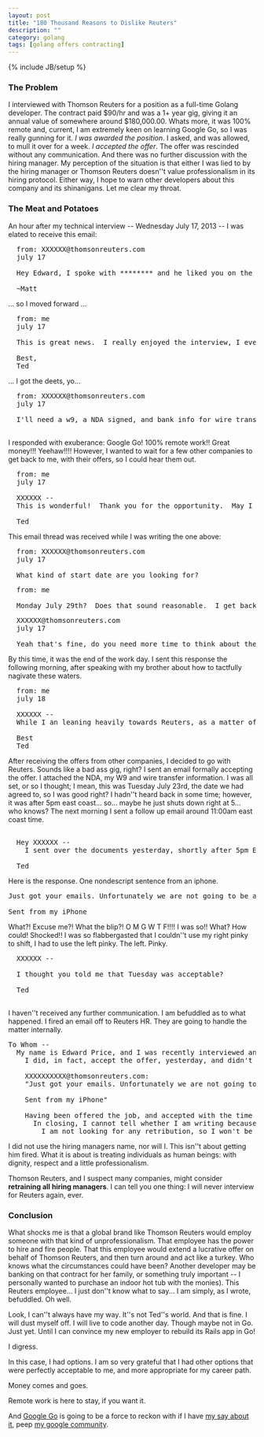 ```yaml
---
layout: post
title: "180 Thousand Reasons to Dislike Reuters"
description: ""
category: golang
tags: [golang offers contracting]
---
```

{% include JB/setup %}

### The Problem ###

I interviewed with Thomson Reuters for a position as a full-time Golang developer.  The contract paid $90/hr and was a 1+ year gig, giving it an annual value of somewhere around $180,000.00.  Whats more, it was 100% remote and, current, I am extremely keen on learning Google Go, so I was really gunning for it.  *I was awarded the position*.  I asked, and was allowed, to mull it over for a week.  *I accepted the offer*. The offer was rescinded without any communication.  And there was no further discussion with the hiring manager.  My perception of the situation is that either I was lied to by the hiring manager or Thomson Reuters doesn''t value professionalism in its hiring protocol.  Either way, I hope to warn other developers about this company and its shinanigans.  Let me clear my throat.

### The Meat and Potatoes ###

An hour after my technical interview -- Wednesday July 17, 2013 -- I was elated to receive this email:

<pre>
  from: XXXXXX@thomsonreuters.com
  july 17

  Hey Edward, I spoke with ******** and he liked you on the interview. So we want to move forward with hiring you. Let me know if you need to know anything more from us. Thanks

  ~Matt
</pre>

... so I moved forward ...

<pre>
  from: me
  july 17

  This is great news.  I really enjoyed the interview, I even asked the questions to my coworkers.  What are the next steps to the hiring process? How soon could I begin?  Anything you want me to know or be thinking about for a potential day one?

  Best,
  Ted
</pre>

... I got the deets, yo...

<pre>
  from: XXXXXX@thomsonreuters.com
  july 17

  I'll need a w9, a NDA signed, and bank info for wire transfers (we don't mail checks only wires). Once we get those we can get you started whenever your ready.

</pre>

I responded with exuberance: Google Go! 100% remote work!! Great money!!! Yeehaw!!!!  However, I wanted to wait for a few other companies to get back to me, with their offers, so I could hear them out.

<pre>
  from: me
  july 17

  XXXXXX --
  This is wonderful!  Thank you for the opportunity.  May I get back to you, with the acceptable and information on Tuesday?  I am leaving for my sisters wedding tomorrow morning and will be out of the area for 5 days.

  Ted
</pre>

This email thread was received while I was writing the one above:

<pre>
  from: XXXXXX@thomsonreuters.com
  july 17

  What kind of start date are you looking for?
</pre>

<pre>
  from: me

  Monday July 29th?  Does that sound reasonable.  I get back, tell my current company that I am out.  I wrap up any left over work and then start on Monday bright and early.
</pre>

<pre>
  XXXXXX@thomsonreuters.com
  july 17

  Yeah that's fine, do you need more time to think about the offer ?
</pre>

By this time, it was the end of the work day.  I sent this response the following morning, after speaking with my brother about how to tactfully nagivate these waters.

<pre>
  from: me
  july 18

  XXXXXX --
  While I an leaning heavily towards Reuters, as a matter of professional courtesy, I told another firm I would listen to their offer.  Have a great week.  I will have limited email access for the next few days.

  Best
  Ted
</pre>

After receiving the offers from other companies, I decided to go with Reuters.  Sounds like a bad ass gig, right?  I sent an email formally accepting the offer.   I attached the NDA, my W9 and wire transfer information.  I was all set, or so I thought; I mean, this was Tuesday July 23rd, the date we had agreed to, so I was good right?  I hadn''t heard back in some time; however, it was after 5pm east coast... so... maybe he just shuts down right at 5... who knows?  The next morning I sent a follow up email around 11:00am east coast time.

<pre>

  Hey XXXXXX --
    I sent over the documents yesterday, shortly after 5pm ET.  I must respond to the remaining offers today.  Please let me know if we are good to move forward with the contract.  Thank you for your patience with this matter.  I am rather excited to be working on the project.

  Ted
</pre>

Here is the response.  One nondescript sentence from an iphone.

<pre>
Just got your emails. Unfortunately we are not going to be able to move forward.

Sent from my iPhone
</pre>

What?!  Excuse me?! What the blip?!  O M G W T F!!!! I was so!! What? How could! Shocked!!  I was so flabbergasted that I couldn''t use my right pinky to shift, I had to use the left pinky.  The left.  Pinky.

<pre>
  XXXXXX --

  I thought you told me that Tuesday was acceptable?

  Ted

</pre>

I haven''t received any further communication.  I am befuddled as to what happened.  I fired an email off to Reuters HR.  They are going to handle the matter internally.

<pre>
To Whom --
  My name is Edward Price, and I was recently interviewed and offered the job as a software developer/contractor.  I was given the offer last Wednesday. Excited as I was about the offer, out of professional courtesy to the other companies I was interviewing with, I asked if I could give my decision Tuesday.  The hiring manager agreed that Tuesday was an acceptable deadline.
    I did, in fact, accept the offer, yesterday, and didn't hear back from him.  I sent my Thomson Reuters NDA, a W9, and my bank account information.  I emailed this morning as to whether he had received my W9, NDA, and wiring info.  The response, I received, was blunt, cold and unprofessional:

    XXXXXXXXXX@thomsonreuters.com:
    "Just got your emails. Unfortunately we are not going to be able to move forward.

    Sent from my iPhone"

    Having been offered the job, and accepted with the time frame that we had agreed to, I asked why the offer was rescinded.  I have yet to hear back.  I have moved on from the initial shock that the job is no longer available.  Furthermore, given this experience, I am not certain this is the type of person I would want to work with.
      In closing, I cannot tell whether I am writing because I feel I was wronged and would like an apology, or whether I am just shocked that a global brand would treat a potential employee, one that was given an offer, with such disrespect.  I am befuddled.  What happened?
        I am not looking for any retribution, so I won't be giving out his name; however, it may be worth forwarding to HR so that they can discuss "tact" and the hiring process.
</pre>

I did not use the hiring managers name, nor will I.  This isn''t about getting him fired.  What it is about is treating individuals as human beings: with dignity, respect and a little professionalism.

Thomson Reuters, and I suspect many companies, might consider **retraining all hiring managers**.  I can tell you one thing: I will never interview for Reuters again, ever.

### Conclusion ###

What shocks me is that a global brand like Thomson Reuters would employ someone with that kind of unprofessionalism.  That employee has the power to hire and fire people.  That this employee would extend a lucrative offer on behalf of Thomson Reuters, and then turn around and act like a turkey.  Who knows what the circumstances could have been?  Another developer may be banking on that contract for her family, or something truly important -- I personally wanted to purchase an indoor hot tub with the monies).  This Reuters employee... I just don''t know what to say...   I am simply, as I wrote, befuddled.  Oh well.

Look, I can''t always have my way.  It''s not Ted''s world.  And that is fine.  I will dust myself off.  I will live to code another day.  Though maybe not in Go.  Just yet.  Until I can convince my new employer to rebuild its Rails app in Go!

I digress.

In this case, I had options.  I am so very grateful that I had other options that were perfectly acceptable to me, and more appropriate for my career path.

Money comes and goes.

Remote work is here to stay, if you want it.

And [Google Go](http://golang.org/) is going to be a force to reckon with if I have [my say about it](http://www.meetup.com/ChicaGoLang/), peep [my google community](https://plus.google.com/communities/100255370301493985490).
